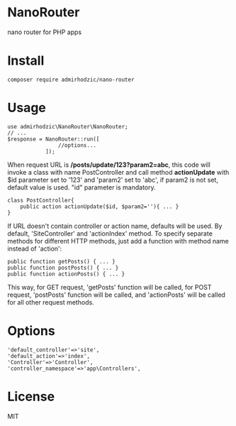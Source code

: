 # NanoRouter
nano router for PHP apps

# Install

    composer require admirhodzic/nano-router

# Usage

    use admirhodzic\NanoRouter\NanoRouter;
    // ...
    $response = NanoRouter::run([
                    //options...
                ]);

When request URL is <b>/posts/update/123?param2=abc</b>, this code will invoke a class with name PostController and call method <b>actionUpdate</b> with $id parameter set to '123' and 'param2' set to 'abc', if param2 is not set, default value is used. "id" parameter is mandatory.

    class PostController{
        public action actionUpdate($id, $param2=''){ ... }
    }

If URL doesn't contain controller or action name, defaults will be used. By default, 'SiteController' and 'actionIndex' method.
To specify separate methods for different HTTP methods, just add a function with method name instead of 'action':

    public function getPosts() { ... } 
    public function postPosts() { ... }
    public function actionPosts() { ... }

This way, for GET request, 'getPosts' function will be called, for POST request, 'postPosts' function will be called, and 'actionPosts' will be called for all other request methods.

# Options

    'default_controller'=>'site',
    'default_action'=>'index',
    'Controller'=>'Controller',
    'controller_namespace'=>'app\Controllers',


# License
MIT
